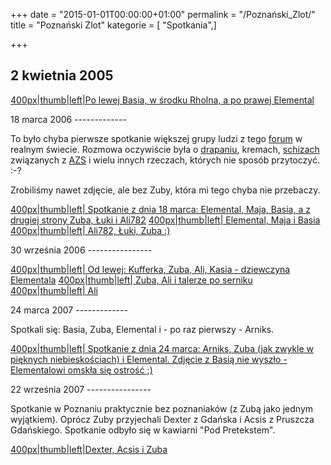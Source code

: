 +++
date = "2015-01-01T00:00:00+01:00"
permalink = "/Poznański_Zlot/"
title = "Poznański Zlot"
kategorie = [ "Spotkania",]

+++

2 kwietnia 2005
---------------

[400px|thumb|left|Po lewej Basia, w środku Rholna, a po prawej Elemental](/Grafika:PoznanskiZlot01.jpg "wikilink")

<div style="clear: both">
</div>
18 marca 2006
-------------

To było chyba pierwsze spotkanie większej grupy ludzi z tego [forum](/atopedia/forum_dyskusyjne "wikilink") w realnym świecie. Rozmowa oczywiście była o [drapaniu](/atopedia/drapanie "wikilink"), kremach, [schizach](/atopedia/psychika "wikilink") związanych z [AZS](/atopedia/AZS "wikilink") i wielu innych rzeczach, których nie sposób przytoczyć. :-?

Zrobiliśmy nawet zdjęcie, ale bez Zuby, która mi tego chyba nie przebaczy.

[400px|thumb|left| Spotkanie z dnia 18 marca: Elemental, Maja, Basia, a z drugiej strony Zuba, Łuki i Ali782](/Grafika:Poznan2.jpg "wikilink") [400px|thumb|left| Elemental, Maja i Basia](/Grafika:Poznan4.jpg "wikilink") [400px|thumb|left| Ali782, Łuki, Zuba :)](/Grafika:Poznan3.jpg "wikilink")

<div style="clear: both">
</div>
30 września 2006
----------------

[400px|thumb|left| Od lewej: Kufferka, Zuba, Ali, Kasia - dziewczyna Elementala](/Grafika:Poznan1.jpg "wikilink") [400px|thumb|left| Zuba, Ali i talerze po serniku](/Grafika:Poznan2_.jpg "wikilink") [400px|thumb|left| Ali](/Grafika:Poznan3_.jpg "wikilink")

<div style="clear: both">
</div>
24 marca 2007
-------------

Spotkali się: Basia, Zuba, Elemental i - po raz pierwszy - Arniks.

[400px|thumb|left| Spotkanie z dnia 24 marca: Arniks, Zuba (jak zwykle w pięknych niebieskościach) i Elemental. Zdjęcie z Basią nie wyszło - Elementalowi omskła się ostrość ;)](/Grafika:Atopoznan.jpg "wikilink")

<div style="clear: both">
</div>
22 września 2007
----------------

Spotkanie w Poznaniu praktycznie bez poznaniaków (z Zubą jako jednym wyjątkiem). Oprócz Zuby przyjechali Dexter z Gdańska i Acsis z Pruszcza Gdańskiego. Spotkanie odbyło się w kawiarni "Pod Pretekstem".

[400px|thumb|left|Dexter, Acsis i Zuba](/Grafika:P1000203.JPG "wikilink")

<div style="clear: both">
</div>
